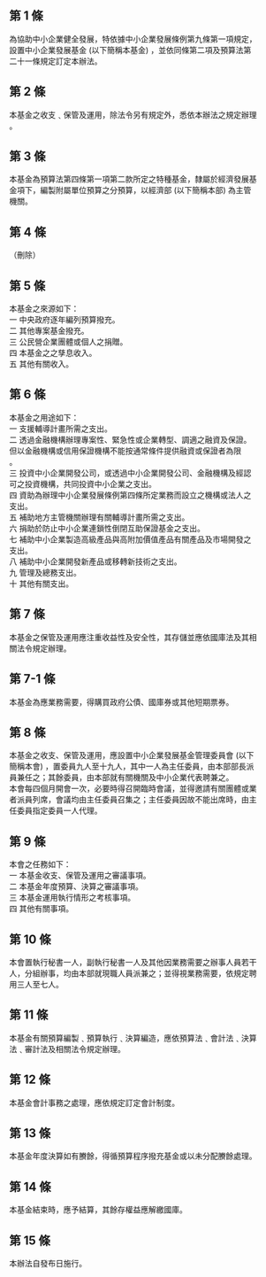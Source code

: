第 1 條
-------
為協助中小企業健全發展，特依據中小企業發展條例第九條第一項規定，  
設置中小企業發展基金 (以下簡稱本基金) ，並依同條第二項及預算法第  
二十一條規定訂定本辦法。

第 2 條
-------
本基金之收支﹑保管及運用，除法令另有規定外，悉依本辦法之規定辦理  
。

第 3 條
-------
本基金為預算法第四條第一項第二款所定之特種基金，隸屬於經濟發展基  
金項下，編製附屬單位預算之分預算，以經濟部 (以下簡稱本部) 為主管  
機關。

第 4 條
-------
（刪除）

第 5 條
-------
本基金之來源如下：  
一  中央政府逐年編列預算撥充。  
二  其他專案基金撥充。  
三  公民營企業團體或個人之捐贈。  
四  本基金之之孳息收入。  
五  其他有關收入。

第 6 條
-------
本基金之用途如下：  
一  支援輔導計畫所需之支出。  
二  透過金融機構辦理專案性、緊急性或企業轉型、調適之融資及保證。  
    但以金融機構或信用保證機構不能按通常條件提供融資或保證者為限  
    。  
三  投資中小企業開發公司，或透過中小企業開發公司、金融機構及經認  
    可之投資機構，共同投資中小企業之支出。  
四  資助為辦理中小企業發展條例第四條所定業務而設立之機構或法人之  
    支出。  
五  補助地方主管機關辦理有關輔導計畫所需之支出。  
六  捐助於防止中小企業連鎖性倒閉互助保證基金之支出。  
七  補助中小企業製造高級產品與高附加價值產品有關產品及市場開發之  
    支出。  
八  補助中小企業開發新產品或移轉新技術之支出。  
九  管理及總務支出。  
十  其他有關支出。

第 7 條
-------
本基金之保管及運用應注重收益性及安全性，其存儲並應依國庫法及其相  
關法令規定辦理。

第 7-1 條
---------
本基金為應業務需要，得購買政府公債、國庫券或其他短期票券。

第 8 條
-------
本基金之收支、保管及運用，應設置中小企業發展基金管理委員會 (以下  
簡稱本會) ，置委員九人至十九人，其中一人為主任委員，由本部部長派  
員兼任之；其餘委員，由本部就有關機關及中小企業代表聘兼之。  
本會每四個月開會一次，必要時得召開臨時會議，並得邀請有關團體或業  
者派員列席，會議均由主任委員召集之；主任委員因故不能出席時，由主  
任委員指定委員一人代理。

第 9 條
-------
本會之任務如下：  
一  本基金收支、保管及運用之審議事項。  
二  本基金年度預算、決算之審議事項。  
三  本基金運用執行情形之考核事項。  
四  其他有關事項。

第 10 條
--------
本會置執行秘書一人，副執行秘書一人及其他因業務需要之辦事人員若干  
人，分組辦事，均由本部就現職人員派兼之；並得視業務需要，依規定聘  
用三人至七人。

第 11 條
--------
本基金有關預算編製﹑預算執行﹑決算編造，應依預算法﹑會計法﹑決算  
法﹑審計法及相關法令規定辦理。

第 12 條
--------
本基金會計事務之處理，應依規定訂定會計制度。

第 13 條
--------
本基金年度決算如有賸餘，得循預算程序撥充基金或以未分配賸餘處理。

第 14 條
--------
本基金結束時，應予結算，其餘存權益應解繳國庫。

第 15 條
--------
本辦法自發布日施行。

